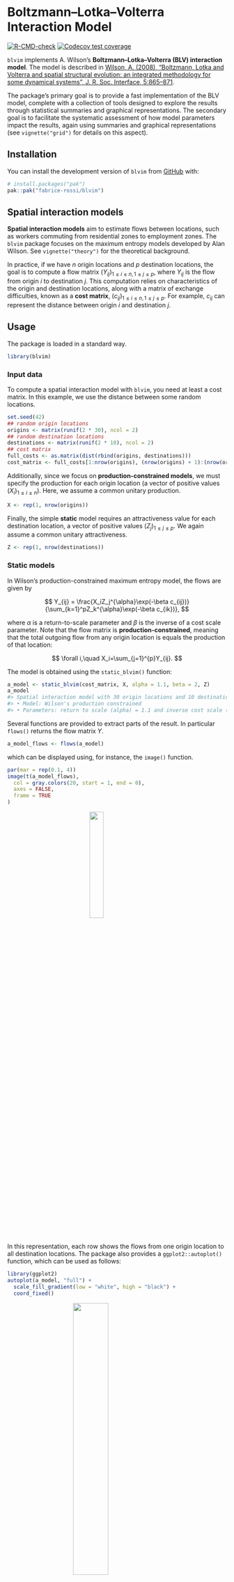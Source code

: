 
<!-- README.md is generated from README.Rmd. Please edit that file -->

# Boltzmann–Lotka–Volterra Interaction Model

<!-- badges: start -->

[![R-CMD-check](https://github.com/fabrice-rossi/blvim/actions/workflows/R-CMD-check.yaml/badge.svg)](https://github.com/fabrice-rossi/blvim/actions/workflows/R-CMD-check.yaml)
[![Codecov test
coverage](https://codecov.io/gh/fabrice-rossi/blvim/graph/badge.svg)](https://app.codecov.io/gh/fabrice-rossi/blvim)

<!-- badges: end -->

`blvim` implements A. Wilson’s **Boltzmann–Lotka–Volterra (BLV)
interaction model**. The model is described in [Wilson, A. (2008),
“Boltzmann, Lotka and Volterra and spatial structural evolution: an
integrated methodology for some dynamical systems”, J. R. Soc.
Interface, 5:865–871](http://dx.doi.org/10.1098/rsif.2007.1288).

The package’s primary goal is to provide a fast implementation of the
BLV model, complete with a collection of tools designed to explore the
results through statistical summaries and graphical representations. The
secondary goal is to facilitate the systematic assessment of how model
parameters impact the results, again using summaries and graphical
representations (see `vignette("grid")` for details on this aspect).

## Installation

You can install the development version of `blvim` from
[GitHub](https://github.com/) with:

``` r
# install.packages("pak")
pak::pak("fabrice-rossi/blvim")
```

## Spatial interaction models

**Spatial interaction models** aim to estimate flows between locations,
such as workers commuting from residential zones to employment zones.
The `blvim` package focuses on the maximum entropy models developed by
Alan Wilson. See `vignette("theory")` for the theoretical background.

In practice, if we have $n$ origin locations and $p$ destination
locations, the goal is to compute a flow matrix
$(Y_{ij})_{1\leq i\leq n, 1\leq j\leq p}$, where $Y_{ij}$ is the flow
from origin $i$ to destination $j$. This computation relies on
characteristics of the origin and destination locations, along with a
matrix of exchange difficulties, known as a **cost matrix**,
$(c_{ij})_{1\leq i\leq n, 1\leq j\leq p}$. For example, $c_{ij}$ can
represent the distance between origin $i$ and destination $j$.

## Usage

The package is loaded in a standard way.

``` r
library(blvim)
```

### Input data

To compute a spatial interaction model with `blvim`, you need at least a
cost matrix. In this example, we use the distance between some random
locations.

``` r
set.seed(42)
## random origin locations
origins <- matrix(runif(2 * 30), ncol = 2)
## random destination locations
destinations <- matrix(runif(2 * 10), ncol = 2)
## cost matrix
full_costs <- as.matrix(dist(rbind(origins, destinations)))
cost_matrix <- full_costs[1:nrow(origins), (nrow(origins) + 1):(nrow(origins) + nrow(destinations))]
```

Additionally, since we focus on **production-constrained models**, we
must specify the production for each origin location (a vector of
positive values $(X_i)_{1\leq i\leq n}$). Here, we assume a common
unitary production.

``` r
X <- rep(1, nrow(origins))
```

Finally, the simple **static** model requires an attractiveness value
for each destination location, a vector of positive values
$(Z_j)_{1\leq j\leq p}$. We again assume a common unitary
attractiveness.

``` r
Z <- rep(1, nrow(destinations))
```

### Static models

In Wilson’s production-constrained maximum entropy model, the flows are
given by

$$
Y_{ij} = \frac{X_iZ_j^{\alpha}\exp(-\beta c_{ij})}{\sum_{k=1}^pZ_k^{\alpha}\exp(-\beta c_{ik})},
$$

where $\alpha$ is a return-to-scale parameter and $\beta$ is the inverse
of a cost scale parameter. Note that the flow matrix is
**production-constrained**, meaning that the total outgoing flow from
any origin location is equals the production of that location:

$$
\forall i,\quad X_i=\sum_{j=1}^{p}Y_{ij}.
$$

The model is obtained using the `static_blvim()` function:

``` r
a_model <- static_blvim(cost_matrix, X, alpha = 1.1, beta = 2, Z)
a_model
#> Spatial interaction model with 30 origin locations and 10 destination locations
#> • Model: Wilson's production constrained
#> • Parameters: return to scale (alpha) = 1.1 and inverse cost scale (beta) = 2
```

Several functions are provided to extract parts of the result. In
particular `flows()` returns the flow matrix $Y$.

``` r
a_model_flows <- flows(a_model)
```

which can be displayed using, for instance, the `image()` function.

``` r
par(mar = rep(0.1, 4))
image(t(a_model_flows),
  col = gray.colors(20, start = 1, end = 0),
  axes = FALSE,
  frame = TRUE
)
```

<img src="man/figures/README-a_flow-1.png" width="25%" style="display: block; margin: auto;" />

In this representation, each row shows the flows from one origin
location to all destination locations. The package also provides a
`ggplot2::autoplot()` function, which can be used as follows:

``` r
library(ggplot2)
autoplot(a_model, "full") +
  scale_fill_gradient(low = "white", high = "black") +
  coord_fixed()
```

<img src="man/figures/README-a_flow_ggplot2-1.png" width="40%" style="display: block; margin: auto;" />

``` r
b_model <- static_blvim(cost_matrix, X, alpha = 1.1, beta = 15, Z)
b_model
#> Spatial interaction model with 30 origin locations and 10 destination locations
#> • Model: Wilson's production constrained
#> • Parameters: return to scale (alpha) = 1.1 and inverse cost scale (beta) = 15
```

``` r
autoplot(b_model) +
  scale_fill_gradient(low = "white", high = "black") +
  coord_fixed()
```

<img src="man/figures/README-b_flow-1.png" width="40%" style="display: block; margin: auto;" />

As the two figures above exemplify, different values of the parameters
$\alpha$ and $\beta$ result in more or less concentrated flows.

### Dynamic models

A. Wilson’s **Boltzmann–Lotka–Volterra (BLV) interaction model** builds
upon the production-constrained maximum entropy model. The core idea is
to update the attractiveness of the destination locations based on their
incoming flows.

Ideally, we aim for the following condition to hold in the limit:

$$
Z_j =\sum_{i=1}^{n}Y_{ij}, 
$$

where the flows are given by the equations above. The model is estimated
using the `blvim()` function as follows.

``` r
a_blv_model <- blvim(cost_matrix, X, alpha = 1.1, beta = 2, Z)
a_blv_model
#> Spatial interaction model with 30 origin locations and 10 destination locations
#> • Model: Wilson's production constrained
#> • Parameters: return to scale (alpha) = 1.1 and inverse cost scale (beta) = 2
#> ℹ The BLV model converged after 5800 iterations.
```

Notice that we start with some initial values of the attractiveness, but
the final values are different. These final values can be obtained using
the `attractiveness()` function (and visualised here using a bar plot).

``` r
par(mar = c(0.1, 4, 1, 0))
a_final_Z <- attractiveness(a_blv_model)
barplot(a_final_Z)
```

<img src="man/figures/README-a_blv_Z-1.png" width="80%" style="display: block; margin: auto;" />
In this particular example, one destination location acts as a global
attractor of all the flows. This pattern is also visible in the final
flow matrix.

``` r
autoplot(a_blv_model) +
  scale_fill_gradient(low = "white", high = "black")
```

<img src="man/figures/README-a_blv_flow-1.png" width="40%" style="display: block; margin: auto;" />

The `autoplot()` function can also be used to show the destination flows
or the attractivenesses values:

``` r
autoplot(a_blv_model, "attractiveness")
```

<img src="man/figures/README-a_blv_Z_ggplot2-1.png" width="100%" />

Naturally, the results are strongly influenced by the parameters, as
shown in this second example.

``` r
b_blv_model <- blvim(cost_matrix, X, alpha = 1.1, beta = 15, Z)
b_blv_model
#> Spatial interaction model with 30 origin locations and 10 destination locations
#> • Model: Wilson's production constrained
#> • Parameters: return to scale (alpha) = 1.1 and inverse cost scale (beta) = 15
#> ℹ The BLV model converged after 13300 iterations.
```

``` r
autoplot(b_blv_model, "attractiveness")
```

<img src="man/figures/README-b_blv_Z-1.png" width="100%" />

``` r
autoplot(b_blv_model) +
  scale_fill_gradient(low = "white", high = "black")
```

<img src="man/figures/README-b_blv_flow-1.png" width="40%" style="display: block; margin: auto;" />
